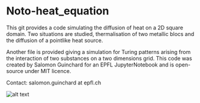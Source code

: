 # Noto-heat_equation

This git provides a code simulating the diffusion of heat on a 2D square domain. 
Two situations are studied, thermalisation of two metallic blocs and the diffusion of a pointlike heat source. 

Another file is provided giving a simulation for Turing patterns arising from the interaction of two substances on a two dimensions grid. 
This code was created by Salomon Guinchard for an EPFL JupyterNotebook and is open-source under MIT licence.

Contact: salomon.guinchard at epfl.ch 

![alt text](https://github.com/[salomon73]/[Noto-heat_equation]/blob/[master]/heat_diff.jpg?raw=true)

